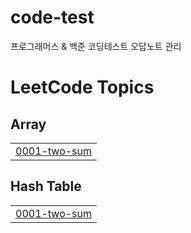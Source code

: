 # code-test
 프로그래머스 & 백준 코딩테스트 오답노트 관리

<!---LeetCode Topics Start-->
# LeetCode Topics
## Array
|  |
| ------- |
| [0001-two-sum](https://github.com/kangmoonsu/DSA-study/tree/master/0001-two-sum) |
## Hash Table
|  |
| ------- |
| [0001-two-sum](https://github.com/kangmoonsu/DSA-study/tree/master/0001-two-sum) |
<!---LeetCode Topics End-->